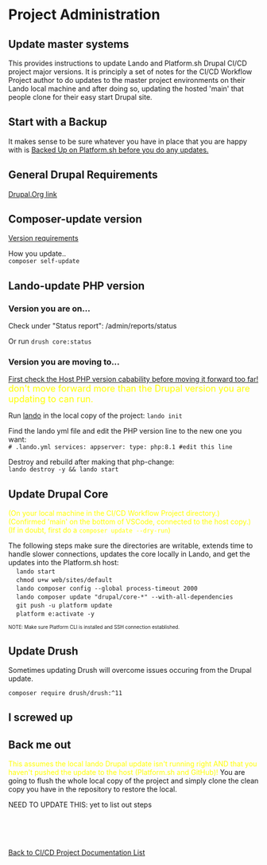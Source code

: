 
# Project Administration
## Update master systems

This provides instructions to update Lando and Platform.sh Drupal CI/CD project major versions.  It is principly a set of notes for the CI/CD Workflow Project author to do updates to the master project environments on their Lando local machine and after doing so, updating the hosted 'main' that people clone for their easy start Drupal site.

## Start with a Backup

It makes sense to be sure whatever you have in place that you are happy with is [Backed Up on Platform.sh before you do any updates.](../cicd/basebeforesplit.md#lets-do-a-Platform.sh-backup) 

## General Drupal Requirements
[Drupal.Org link](https://www.drupal.org/docs/getting-started/system-requirements)

## Composer-update version
[Version requirements](https://www.drupal.org/docs/system-requirements/composer-requirements)<br>

How you update..<br>
`composer self-update`

## Lando-update PHP version

### Version you are on...

Check under "Status report": /admin/reports/status

Or run `drush core:status` 

### Version you are moving to...

[First check the Host PHP version cabability before moving it forward too far!](https://www.drupal.org/docs/getting-started/system-requirements/php-requirements)
<font size="4" color=yellow> don't move forward more than the Drupal version you are updating to can run.</font>  

Run [lando](https://docs.lando.dev/) in the local copy of the project:
`lando init`

Find the lando yml file and edit the PHP version line to the new one you want:<br>
`# .lando.yml
services:
  appserver:
    type: php:8.1 #edit this line`

Destroy and rebuild after making that php-change:<br>
`lando destroy -y && lando start`

## Update Drupal Core
<font color=yellow>(On your local machine in the CI/CD Workflow Project directory.)</font><br>
<font color=yellow>(Confirmed 'main' on the bottom of VSCode, connected to the host copy.)</font><br>
<font color=yellow>(If in doubt, first do a `composer update --dry-run`)</font>

The following steps make sure the directories are writable, extends time to handle slower connections, updates the core locally in Lando, and get the updates into the Platform.sh host:<br> 
&nbsp;&nbsp;&nbsp;&nbsp;`lando start`<br>
&nbsp;&nbsp;&nbsp;&nbsp;`chmod u+w web/sites/default`<br>
&nbsp;&nbsp;&nbsp;&nbsp;`lando composer config --global process-timeout 2000`<br>
&nbsp;&nbsp;&nbsp;&nbsp;`lando composer update "drupal/core-*" --with-all-dependencies`<br>
&nbsp;&nbsp;&nbsp;&nbsp;`git push -u platform update`<br>
&nbsp;&nbsp;&nbsp;&nbsp;`platform e:activate -y`<br>

<sup><sub>NOTE: Make sure Platform CLI is installed and SSH connection established.</sub></sup><br>

## Update Drush

Sometimes updating Drush will overcome issues occuring from the Drupal update.

`composer require drush/drush:^11`


## I screwed up
## Back me out
<font color=yellow>This assumes the local lando Drupal update isn't running right AND that you haven't pushed the update to the host (Platform.sh and GitHub)!</font>
You are going to flush the whole local copy of the project and simply clone the clean copy you have in the repository to restore the local.


NEED TO UPDATE THIS: yet to list out steps



<br>
<br>
<br>

[Back to CI/CD Project Documentation List](../book/drupalcicd.md#i-kind-of-need-to-know-how-it-works)
